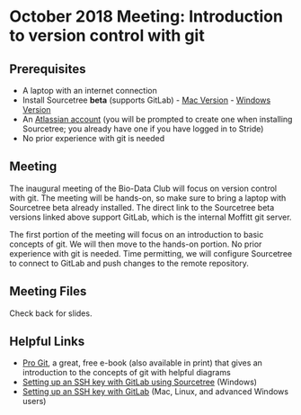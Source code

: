 # October 2018 Meeting: Introduction to version control with git

## Prerequisites
* A laptop with an internet connection
* Install Sourcetree **beta** (supports GitLab) - [Mac Version](https://bitbucket.org/atlassianlabs/sourcetree-betas/downloads/OSX_Beta_Latest.zip) - [Windows Version](https://bitbucket.org/atlassianlabs/sourcetree-betas/downloads/SourceTreeSetup-3.0.5-beta-2178.exe)
* An [Atlassian account](https://id.atlassian.com/signup) (you will be prompted to create one when installing Sourcetree; you already have one if you have logged in to Stride)
* No prior experience with git is needed

## Meeting
The inaugural meeting of the Bio-Data Club will focus on version control with git. The meeting will be hands-on, so make sure to bring a laptop with Sourcetree beta already installed. The direct link to the Sourcetree beta versions linked above support GitLab, which is the internal Moffitt git server. 

The first portion of the meeting will focus on an introduction to basic concepts of git. We will then move to the hands-on portion. No prior experience with git is needed. Time permitting, we will configure Sourcetree to connect to GitLab and push changes to the remote repository.

## Meeting Files  
Check back for slides.

## Helpful Links
* [Pro Git](https://git-scm.com/book/en/v2), a great, free e-book (also available in print) that gives an introduction to the concepts of git with helpful diagrams
* [Setting up an SSH key with GitLab using Sourcetree](https://confluence.atlassian.com/sourcetreekb/generate-and-load-ssh-keys-into-sourcetree-with-putty-790629663.html) (Windows)
* [Setting up an SSH key with GitLab](https://docs.gitlab.com/ee/ssh/) (Mac, Linux, and advanced Windows users)
